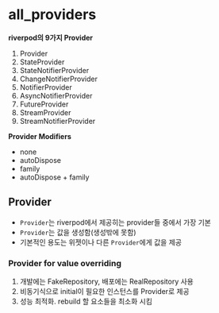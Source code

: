 # all_providers

**riverpod의 9가지 Provider**
1. Provider
2. StateProvider
3. StateNotifierProvider
4. ChangeNotifierProvider
5. NotifierProvider
6. AsyncNotifierProvider
7. FutureProvider
8. StreamProvider
9. StreamNotifierProvider

**Provider Modifiers**
- none
- autoDispose
- family 
- autoDispose + family

## Provider
- `Provider`는 riverpod에서 제공히는 provider들 중에서 가장 기본 
- `Provider`는 값을 생성함(생성밖에 못함)
- 기본적인 용도는 위젯이나 다른 `Provider`에게 값을 제공

### Provider for value overriding 
1. 개발에는 FakeRepository, 배포에는 RealRepository 사용
2. 비동기식으로 initial이 필요한 인스턴스를 Provider로 제공
3. 성능 최적화. rebuild 할 요소들을 최소화 시킴

